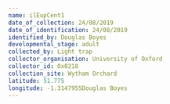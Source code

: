 ```yaml
---
name: ilEupCent1
date_of_collection: 24/08/2019
date_of_identification: 24/08/2019
identified_by: Douglas Boyes
developmental_stage: adult
collected_by: Light trap
collector_organisation: University of Oxford
collector_id: Ox0218
collection_site: Wytham Orchard
latitude: 51.775
longitude: -1.3147955Douglas Boyes
---
```

